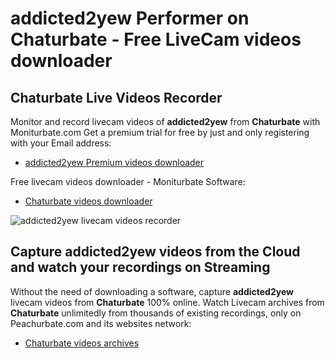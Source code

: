 # addicted2yew Performer on Chaturbate - Free LiveCam videos downloader

## Chaturbate Live Videos Recorder

Monitor and record livecam videos of **addicted2yew** from **Chaturbate** with Moniturbate.com
Get a premium trial for free by just and only registering with your Email address:
* [addicted2yew Premium videos downloader](https://moniturbate.com/request-demo-licence-key.html)

Free livecam videos downloader - Moniturbate Software:
* [Chaturbate videos downloader](https://moniturbate.com/moniturbate-download-software.html)

![addicted2yew livecam videos recorder](https://peachurnet.com/templates/moniturbate-software.png)


## Capture addicted2yew videos from the Cloud and watch your recordings on Streaming

Without the need of downloading a software, capture **addicted2yew** livecam videos from **Chaturbate** 100% online.
Watch Livecam archives from **Chaturbate** unlimitedly from thousands of existing recordings, only on Peachurbate.com and its websites network:
* [Chaturbate videos archives](https://peachurnet.com/)